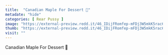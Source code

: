 ```yaml
---
title:  "Canadian Maple For Dessert 🍁"
metadate: "hide"
categories: [ Rear Pussy ]
image: "https://external-preview.redd.it/46_IDijFRomfep-mFDj3W5mkK5rac6YeoiFXXdnrw60.jpg?auto=webp&s=b65f82fbf7e5f8c65e8ea83330eda0c444ab4977"
thumb: "https://external-preview.redd.it/46_IDijFRomfep-mFDj3W5mkK5rac6YeoiFXXdnrw60.jpg?width=640&crop=smart&auto=webp&s=e3c1cd2e2a6cb7ce0b4261d44f73af2514b858d0"
visit: ""
---
```

Canadian Maple For Dessert 🍁
